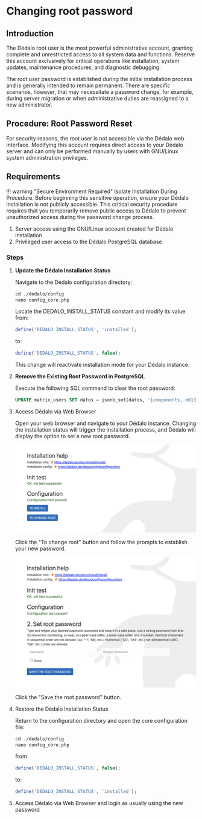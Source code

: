 # Changing root password

## Introduction

The Dédalo root user is the most powerful administrative account, granting complete and unrestricted access to all system data and functions. Reserve this account exclusively for critical operations like installation, system updates, maintenance procedures, and diagnostic debugging.

The root user password is established during the initial installation process and is generally intended to remain permanent. There are specific scenarios, however, that may necessitate a password change, for example, during server migration or when administrative duties are reassigned to a new administrator.

## Procedure: Root Password Reset

For security reasons, the root user is not accessible via the Dédalo web interface. Modifying this account requires direct access to your Dédalo server and can only be performed manually by users with GNU/Linux system administration privileges.

## Requirements

!!! warning "Secure Environment Required"
    Isolate Installation During Procedure.
    Before beginning this sensitive operation, ensure your Dédalo installation is not publicly accessible.
    This critical security procedure requires that you temporarily remove public access to Dédalo to prevent unauthorized access during the password change process.

1. Server access using the GNU/Linux account created for Dédalo installation
2. Privileged user access to the Dédalo PostgreSQL database

### Steps

1. **Update the Dédalo Installation Status**

    Navigate to the Dédalo configuration directory:

    ```shell
    cd ./dedalo/config
    nano config_core.php
    ```

    Locate the DEDALO_INSTALL_STATUS constant and modify its value from:

    ```php
    define('DEDALO_INSTALL_STATUS', 'installed');
    ```

    to:

    ```php
    define('DEDALO_INSTALL_STATUS', false);
    ```

    This change will reactivate installation mode for your Dédalo instance.

2. **Remove the Existing Root Password in PostgreSQL**

    Execute the following SQL command to clear the root password:

    ```sql
    UPDATE matrix_users SET datos = jsonb_set(datos, '{components, dd133, dato, lg-nolan}', 'null') WHERE section_id = -1;
    ```

3. Access Dédalo via Web Browser

    Open your web browser and navigate to your Dédalo instance. Changing the installation status will trigger the installation process, and Dédalo will display the option to set a new root password.

    ![Setting the root password](assets/20251014_192709_install.png)

    Click the "To change root" button and follow the prompts to establish your new password.

    ![Setting the root password](assets/20251014_192728_setting_new_root_password.png)

    Click the "Save the root password" button.

4. Restore the Dédalo Installation Status

    Return to the configuration directory and open the core configuration file:

    ```shell
    cd ./dedalo/config
    nano config_core.php
    ```
    from

    ```php
    define('DEDALO_INSTALL_STATUS', false);
    ```

    to:

    ```php
    define('DEDALO_INSTALL_STATUS', 'installed');
    ```

5. Access Dédalo via Web Browser and login as usually using the new password

